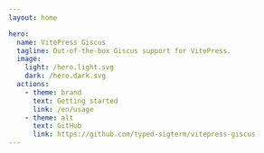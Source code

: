 ```yaml
---
layout: home

hero:
  name: VitePress Giscus
  tagline: Out-of-the-box Giscus support for VitePress.
  image:
    light: /hero.light.svg
    dark: /hero.dark.svg
  actions:
    - theme: brand
      text: Getting started
      link: /en/usage
    - theme: alt
      text: GitHub
      link: https://github.com/typed-sigterm/vitepress-giscus
---
```


<script lang="ts" setup>
import Comments from '../.vitepress/theme/Comments.vue';
</script>

<Comments class="comments-demo" />

